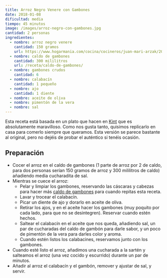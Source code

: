 ```yaml
---
title: Arroz Negro Venere con Gambones
date: 2018-01-08
dificultad: media
tiempo: 45 minutos
image: /images/arroz-negro-con-gambones.jpg
cantidad: 2 personas
ingredientes:
  - nombre: arroz negro venere
    cantidad: 150 gramos
    url: https://www.hogarmania.com/cocina/cocineros/juan-mari-arzak/201204/arroz-venere-arroz-negro-14890.html
  - nombre: caldo de gambones
    cantidad: 300 mililitros
    url: /receta/caldo-de-gambones/
  - nombre: gambones crudos
    cantidad: 6
  - nombre: calabacín
    cantidad: 1 pequeño
  - nombre: ajo
    cantidad: 1 diente
  - nombre: aceite de oliva
  - nombre: pimentón de la vera
  - nombre: sal
---
```


Esta receta está basada en un plato que hacen en [Kint](https://kintfood.com) que es absolutamente maravilloso. Como nos gusta tanto, quisimos replicarlo en casa para comerlo siempre que queramos. Esta versión se parece bastante al original, pero no dejéis de probar el auténtico si tenéis ocasión.

## Preparación

- Cocer el arroz en el caldo de gambones (1 parte de arroz por 2 de caldo, para dos personas serían 150 gramos de arroz y 300 mililitros de caldo) añadiendo media cucharadita de sal.
- Mientras se cuece el arroz:
  - Pelar y limpiar los gambones, reservando las cáscaras y cabezas para hacer más [caldo de gambones](/receta/caldo-de-gambones/) para cuando repitas esta receta.
  - Lavar y trocear el calabacín.
  - Picar un diente de ajo y dorarlo en aceite de oliva.
  - Retirar los ajos, y en el aceite hacer los gambones (muy poquito por cada lado, para que no se desintegren). Reservar cuando estén hechos.
  - Saltear el calabacín en el aceite que nos queda, añadiendo sal, un par de cucharadas del caldo de gambón para darle sabor, y un poco de pimentón de la vera para darles color y aroma.
  - Cuando estén listos los calabacines, reservamos junto con los gambones.
- Cuando esté listo el arroz, añadimos una cucharada a la sartén y salteamos el arroz (una vez cocido y escurrido) durante un par de minutos.
- Añadir al arroz el calabacín y el gambón, remover y ajustar de sal, y servir.
